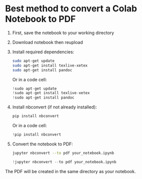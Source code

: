 # Best method to convert a Colab Notebook to PDF

1. First, save the notebook to your working directory
2. Download notebook then reupload
3. Install required dependencies:
   ```bash
   sudo apt-get update
   sudo apt-get install texlive-xetex
   sudo apt-get install pandoc
   ```
      Or in a code cell:

   ```python
   !sudo apt-get update
   !sudo apt-get install texlive-xetex
   !sudo apt-get install pandoc
   ```
5. Install nbconvert (if not already installed):
   ```bash
   pip install nbconvert
   ```
   Or in a code cell:
   ```python
   !pip install nbconvert
   ```
6. Convert the notebook to PDF:
   ```bash
   jupyter nbconvert --to pdf your_notebook.ipynb
   ```
    ```python
   !jupyter nbconvert --to pdf your_notebook.ipynb
   ```

The PDF will be created in the same directory as your notebook.
